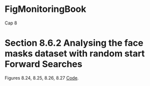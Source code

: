 # FigMonitoringBook
Cap 8

# Section 8.6.2 Analysing the face masks dataset with random start Forward Searches

Figures 8.24, 8.25, 8.26, 8.27 
 [Code](https://github.com/UniprJRC/FigMonitoringBook/blob/main/cap8/facemasks_analysis.m).


